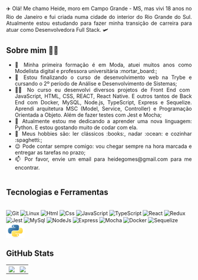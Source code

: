 
<div align="justify">
 ✈️   Olá! Me chamo Heide, moro em Campo Grande - MS, mas vivi 18 anos no Rio de Janeiro e fui criada numa cidade do interior do Rio Grande do Sul. Atualmente estou estudando para fazer minha transição de carreira para atuar como Desenvolvedora Full Stack. 🛩️
</div>

## Sobre mim 💁‍♀️

<ul align="justify">
<li> 👗  Minha primeira formação é em Moda, atuei muitos anos como Modelista digital e professora universitária :mortar_board:;</li>
<li> 🚀 Estou finalizando o curso de desenvolvimento web na Trybe e cursando o 2º período de Análise e Desenvolvimento de Sistemas;</li>
<li> 👩‍💻 No curso eu desenvolvi diversos projetos de Front End com JavaScript, HTML, CSS, REACT, React Native. E outros tantos de Back End com Docker, MySQL, Node.js, TypeScript, Express e Sequelize. Aprendi arquitetura MSC (Model, Service, Controller) e Programação Orientada a Objeto. Além de fazer testes com Jest e Mocha;</li>
<li> 🐍 Atualmente estou me dedicando a aprender uma nova linguagem: Python. E estou gostando muito de codar com ela.
<li> 💙 Meus hobbies são: ler clássicos :books:, nadar :ocean: e cozinhar :spaghetti:;</li>
<li> 😉 Pode contar sempre comigo: vou chegar sempre na hora marcada e entregar as tarefas no prazo;</li>
<li> 📫 Por favor, envie um email para heidegomes@gmail.com para me encontrar.</li>                    
</ul>

## Tecnologias e Ferramentas

<div style="display: inline_block"><br>
  <img align="center" alt="Git" height="40" width="50" src="https://cdn.jsdelivr.net/gh/devicons/devicon/icons/git/git-original.svg"> 
  <img align="center" alt="Linux" height="40" width="50" src="https://cdn.jsdelivr.net/gh/devicons/devicon/icons/linux/linux-original.svg">
  <img align="center" alt="Html" height="40" width="50" src="https://cdn.jsdelivr.net/gh/devicons/devicon/icons/html5/html5-plain-wordmark.svg">
  <img align="center" alt="Css" height="40" width="50" src="https://cdn.jsdelivr.net/gh/devicons/devicon/icons/css3/css3-plain-wordmark.svg">
  <img align="center" alt="JavaScript" height="40" width="50" src="https://cdn.jsdelivr.net/gh/devicons/devicon/icons/javascript/javascript-original.svg">
  <img align="center" alt="TypeScript" height="40" width="50" src="https://cdn.jsdelivr.net/gh/devicons/devicon/icons/typescript/typescript-original.svg">
  <img align="center" alt="React" height="40" width="50" src="https://cdn.jsdelivr.net/gh/devicons/devicon/icons/react/react-original-wordmark.svg">
  <img align="center" alt="Redux" height="40" width="50" src="https://cdn.jsdelivr.net/gh/devicons/devicon/icons/redux/redux-original.svg">
  <img align="center" alt="Jest" height="40" width="50" src="https://cdn.jsdelivr.net/gh/devicons/devicon/icons/jest/jest-plain.svg">
  <img align="center" alt="MySql" height="40" width="50" src="https://cdn.jsdelivr.net/gh/devicons/devicon/icons/mysql/mysql-original-wordmark.svg">
  <img align="center" alt="NodeJs" height="40" width="50" src="https://cdn.jsdelivr.net/gh/devicons/devicon/icons/nodejs/nodejs-original.svg">
  <img align="center" alt="Express" height="40" width="50" src="https://cdn.jsdelivr.net/gh/devicons/devicon/icons/express/express-original.svg">
  <img align="center" alt="Mocha" height="40" width="50" src="https://cdn.jsdelivr.net/gh/devicons/devicon/icons/mocha/mocha-plain.svg">
  <img align="center" alt="Docker" height="40" width="50" src="https://cdn.jsdelivr.net/gh/devicons/devicon/icons/docker/docker-plain-wordmark.svg">
  <img align="center" alt="Sequelize" height="40" width="50" src="https://cdn.jsdelivr.net/gh/devicons/devicon/icons/sequelize/sequelize-plain-wordmark.svg">
  <img align="center" alt="paulinha-python" height="40" width="50" src="https://raw.githubusercontent.com/devicons/devicon/master/icons/python/python-original.svg" title="Python">  
</div>

## GitHub Stats
<table>
 <tr>
  <td> 
    <a href="https://github.com/anuraghazra/github-readme-stats" rel="noopener noreferrer" target="_blank">
    <img align="center" src="https://github-readme-stats.vercel.app/api?username=heidegomes&show_icons=true&theme=dark" />
  </a>
</td>

<td>
   <a href="https://github.com/anuraghazra/github-readme-stats" rel="noopener noreferrer" target="_blank" target="_blank">
    <img align="center" src="https://github-readme-stats.vercel.app/api/top-langs/?username=heidegomes&layout=compact&theme=dark" />
  </a>
</td>

</tr>
</table>

